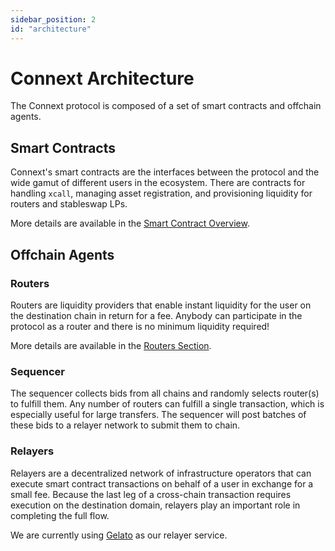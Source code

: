 ```yaml
---
sidebar_position: 2
id: "architecture"
---
```


# Connext Architecture

The Connext protocol is composed of a set of smart contracts and offchain agents.

## Smart Contracts

Connext's smart contracts are the interfaces between the protocol and the wide gamut of different users in the ecosystem. There are contracts for handling `xcall`, managing asset registration, and provisioning liquidity for routers and stableswap LPs. 

More details are available in the [Smart Contract Overview](../developers/reference/contracts.md).

## Offchain Agents

### Routers

Routers are liquidity providers that enable instant liquidity for the user on the destination chain in return for a fee. Anybody can participate in the protocol as a router and there is no minimum liquidity required!

More details are available in the [Routers Section](../routers/intro.md).

### Sequencer

The sequencer collects bids from all chains and randomly selects router(s) to fulfill them. Any number of routers can fulfill a single transaction, which is especially useful for large transfers. The sequencer will post batches of these bids to a relayer network to submit them to chain.

### Relayers

Relayers are a decentralized network of infrastructure operators that can execute smart contract transactions on behalf of a user in exchange for a small fee. Because the last leg of a cross-chain transaction requires execution on the destination domain, relayers play an important role in completing the full flow.

We are currently using [Gelato](gelato.network) as our relayer service.
